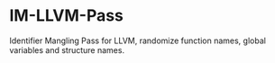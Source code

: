 # IM-LLVM-Pass
Identifier Mangling Pass for LLVM, randomize function names, global variables and structure names.
